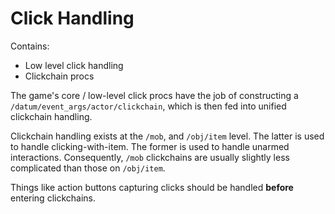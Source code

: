 # Click Handling

Contains:

* Low level click handling
* Clickchain procs

The game's core / low-level click procs have the job of constructing
a `/datum/event_args/actor/clickchain`, which is then fed into unified clickchain handling.

Clickchain handling exists at the `/mob`, and `/obj/item` level.
The latter is used to handle clicking-with-item. The former is used to handle unarmed interactions.
Consequently, `/mob` clickchains are usually slightly less complicated than those on `/obj/item`.

Things like action buttons capturing clicks should be handled **before** entering clickchains.
